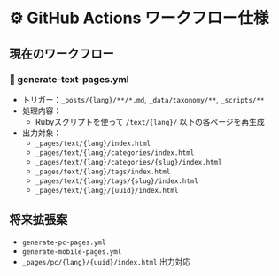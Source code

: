# ⚙ GitHub Actions ワークフロー仕様

## 現在のワークフロー

### 📄 generate-text-pages.yml

- トリガー：`_posts/{lang}/**/*.md`, `_data/taxonomy/**`, `_scripts/**`
- 処理内容：
  - Rubyスクリプトを使って `/text/{lang}/` 以下の各ページを再生成
- 出力対象：
  - `_pages/text/{lang}/index.html`
  - `_pages/text/{lang}/categories/index.html`
  - `_pages/text/{lang}/categories/{slug}/index.html`
  - `_pages/text/{lang}/tags/index.html`
  - `_pages/text/{lang}/tags/{slug}/index.html`
  - `_pages/text/{lang}/{uuid}/index.html`

## 将来拡張案

- `generate-pc-pages.yml`
- `generate-mobile-pages.yml`
- `_pages/pc/{lang}/{uuid}/index.html` 出力対応